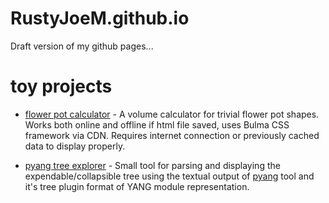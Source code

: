 # RustyJoeM.github.io

Draft version of my github pages...

# toy projects

- [flower pot calculator](https://rustyjoem.github.io/flower-pot-calculator.html) - A volume calculator for trivial flower pot shapes.
  Works both online and offline if html file saved, uses Bulma CSS framework via CDN. Requires internet connection or previously cached data to display properly.

- [pyang tree explorer](https://rustyjoem.github.io/pyang-tree-explorer) - Small tool for parsing and displaying the expendable/collapsible tree using the textual output of [pyang](https://github.com/mbj4668/pyang) tool and it's tree plugin format of YANG module representation.

